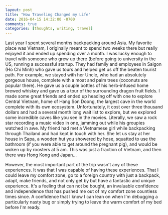 ```yaml
---
layout: post
title: "How Traveling Changed my Life"
date: 2016-04-15 14:32:00 -0700
comments: true
categories: [thoughts, writing, travel]
---
```


Last year I spent several months backpacking around Asia. My favorite place was Vietnam, I originally meant to spend two weeks there but really enjoyed it and ended up spending over a month. I was lucky enough to travel with someone who grew up there (before going to university in the US, running a successful startup. They had family and employees in Saigon (Ho Chi Minh) who gave us tours and helped get us off the beaten tourist path. For example, we stayed with her Uncle, who had an absolutely gorgeous house, complete with a moat and palm trees (coconuts are popular there). He gave us a couple bottles of his herb-infused home brewed whiskey and gave us a tour of the surrounding dragon fruit fields. I made some great friends and ended up heading off with one to explore Central Vietnam, home of Hang Son Doong, the largest cave in the world complete with its own ecosystem. Unfortunately, it cost over three thousand dollars and had a several month long wait list to explore, but we explored some incredible caves like you see in the movies. Literally, we saw a rock star recording a music video in one, jamming out while his groupies watched in awe. My friend had met a Vietnamese girl while backpacking through Thailand and had kept in touch with her. She let us stay at her house in Sapa, a wooden hut you showered by hose, squatted to use the bathroom (if you were able to get around the pregnant pig), and would be woken up by roosters at 5 am. This was just a fraction of Vietnam, and then there was Hong Kong and Japan...

However, the most important part of the trip wasn't any of these experiences. It was that I was capable of having these experiences. That I could leave my comfort zone, go to a foreign country with just a backpack, adapt, make friends, and not only get by but have a fantastic and unique experience. It's a feeling that can not be bought, an invaluable confidence and independence that has pushed me out of my comfort zone countless times since. A confidence that I know I can lean on when I'm debugging a particularly nasty bug or simply trying to leave the warm comfort of my bed before I'm ready.